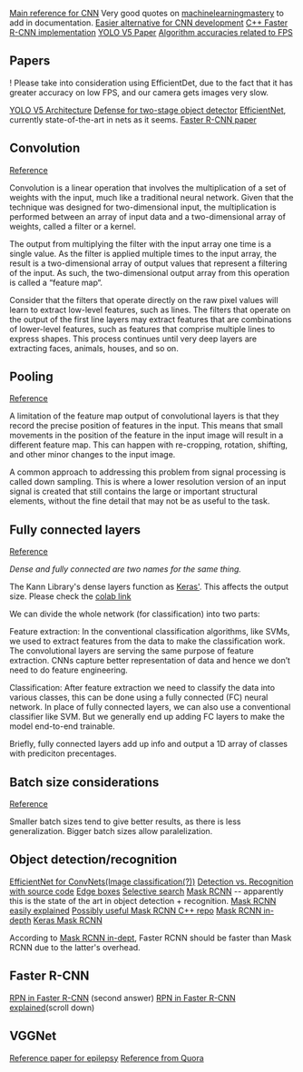 [Main reference for
CNN](https://cs231n.github.io/convolutional-networks/)
Very good quotes on
[machinelearningmastery](https://machinelearningmastery.com/) to add in
documentation.
[Easier alternative for CNN development](https://www.researchgate.net/publication/308895193_Designing_Deep_Learning_Neural_Networks_using_Caffe)
[C++ Faster R-CNN
implementation](https://github.com/D-X-Y/caffe-faster-rcnn/tree/dev)
[YOLO V5 Paper](https://arxiv.org/pdf/2011.08036.pdf)
[Algorithm accuracies related to
FPS](https://miro.medium.com/max/652/1*32ucN5yYa3ldqEDJEqJEpA.png)

## Papers 

! Please take into consideration using EfficientDet, due to the fact
that it has greater accuracy on low FPS, and our camera gets images very
slow.

[YOLO V5 Architecture](https://github.com/ultralytics/yolov5/issues/280)
[Defense for two-stage object
detector](https://arxiv.org/pdf/1711.07264.pdf#table.7)
[EfficientNet](https://arxiv.org/pdf/1905.11946.pdf), currently
state-of-the-art in nets as it seems.
[Faster R-CNN paper](https://arxiv.org/pdf/1506.01497.pdf)


## Convolution
[Reference](https://machinelearningmastery.com/convolutional-layers-for-deep-learning-neural-networks/)

Convolution is a linear operation that involves the multiplication 
of a set of weights with the input, much like a traditional neural 
network. Given that the technique was designed for two-dimensional 
input, the multiplication is performed between an array of input 
data and a two-dimensional array of weights, called a filter or a kernel. 

The output from multiplying the filter with the input array one time is
a single value. As the filter is applied multiple times to the input
array, the result is a two-dimensional array of output values that
represent a filtering of the input. As such, the two-dimensional output
array from this operation is called a “feature map“.

Consider that the filters that operate directly on the raw pixel values
will learn to extract low-level features, such as lines.
The filters that operate on the output of the first line layers may
extract features that are combinations of lower-level features, such as
features that comprise multiple lines to express shapes.
This process continues until very deep layers are extracting faces,
animals, houses, and so on.

## Pooling
[Reference](https://machinelearningmastery.com/pooling-layers-for-convolutional-neural-networks/)

A limitation of the feature map output of convolutional layers is that
they record the precise position of features in the input. This means
that small movements in the position of the feature in the input image
will result in a different feature map. This can happen with
re-cropping, rotation, shifting, and other minor changes to the input
image.

A common approach to addressing this problem from signal processing is
called down sampling. This is where a lower resolution version of an
input signal is created that still contains the large or important
structural elements, without the fine detail that may not be as useful
to the task.

## Fully connected layers
[Reference](https://stats.stackexchange.com/questions/182102/what-do-the-fully-connected-layers-do-in-cnns)

*Dense and fully connected are two names for the same thing.*

The Kann Library's dense layers function as
[Keras'](https://www.tutorialspoint.com/keras/keras_dense_layer.htm).
This affects the output size. Please check the [colab
link](https://colab.research.google.com/drive/1khIoCbNl8awBK1dtXb-P2WsMQujA0zeR)

We can divide the whole network (for classification) into two parts:

Feature extraction: In the conventional classification algorithms,
like SVMs, we used to extract features from the data to make the
classification work. The convolutional layers are serving the same
purpose of feature extraction. CNNs capture better representation of
data and hence we don’t need to do feature engineering.

Classification: After feature extraction we need to classify the
data into various classes, this can be done using a fully connected (FC)
neural network. In place of fully connected layers, we can also use a
conventional classifier like SVM. But we generally end up adding FC
layers to make the model end-to-end trainable.

Briefly, fully connected layers add up info and output a 1D array
of classes with prediciton precentages.

## Batch size considerations
[Reference](https://medium.com/deep-learning-experiments/effect-of-batch-size-on-neural-net-training-c5ae8516e57)

Smaller batch sizes tend to give better results, as there is less
generalization. Bigger batch sizes allow paralelization.

## Object detection/recognition
[EfficientNet for ConvNets(Image
classification(?))](https://arxiv.org/pdf/1905.11946.pdf)
[Detection vs.
Recognition with source code](https://learnopencv.com/selective-search-for-object-detection-cpp-python/)
[Edge
boxes](https://www.microsoft.com/en-us/research/wp-content/uploads/2014/09/ZitnickDollarECCV14edgeBoxes.pdf)
[Selective
search](https://www.pyimagesearch.com/2020/06/29/opencv-selective-search-for-object-detection/)
[Mask RCNN](https://arxiv.org/pdf/1703.06870.pdf) -- apparently this is
the state of the art in object detection + recognition.
[Mask RCNN easily
explained](https://alittlepain833.medium.com/simple-understanding-of-mask-rcnn-134b5b330e95)
[Possibly useful Mask RCNN C++ repo](https://github.com/mintaka33/mask_rcnn_cpp)
[Mask RCNN
in-depth](https://engineering.matterport.com/splash-of-color-instance-segmentation-with-mask-r-cnn-and-tensorflow-7c761e238b46)
[Keras Mask
RCNN](https://machinelearningmastery.com/how-to-train-an-object-detection-model-with-keras/)

According to [Mask RCNN
in-dept](https://engineering.matterport.com/splash-of-color-instance-segmentation-with-mask-r-cnn-and-tensorflow-7c761e238b46),
Faster RCNN should be faster than Mask RCNN due to the latter's
overhead.

## Faster R-CNN

[RPN in Faster
R-CNN](https://www.quora.com/How-does-the-region-proposal-network-RPN-in-Faster-R-CNN-work?share=1)
(second answer)
[RPN in Faster R-CNN
explained](https://datascience.stackexchange.com/questions/27277/faster-rcnn-how-anchor-work-with-slider-in-rpn-layer/27282#27282)(scroll
down)

## VGGNet
[Reference paper for
epilepsy](https://www.researchgate.net/publication/323502161_Towards_Brain_Big_Data_Classification_Epileptic_EEG_Identification_with_a_Lightweight_VGGNet_on_Global_MIC)
[Reference from
Quora](https://www.quora.com/What-is-the-VGG-neural-network)


